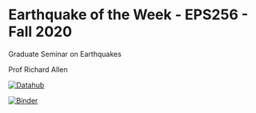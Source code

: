 # Earthquake of the Week - EPS256 - Fall 2020

Graduate Seminar on Earthquakes

Prof Richard Allen

 [![Datahub](https://img.shields.io/badge/Launch-UCB%20Datahub-blue.svg)](https://datahub.berkeley.edu/hub/user-redirect/git-pull?repo=https%3A%2F%2Fgithub.com%2Fds-modules%2FEPS256-FA20)

[![Binder](https://mybinder.org/badge_logo.svg)](https://mybinder.org/v2/gh/ds-modules/EPS256-FA20/master)


